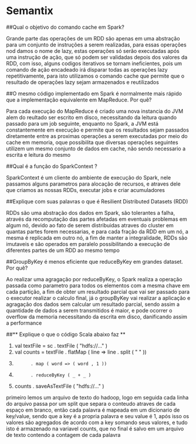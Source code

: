 # Semantix

##Qual o objetivo do comando cache em Spark?

Grande parte das operações de um RDD são apenas em uma abstração para um conjunto de instruções a serem realizadas, para essas operações nod damos o nome de lazy, estas operações só serão executadas após uma instrução de ação, que só podem ser validadas depois dos valores da RDD, com isso, alguns codigos iterativos se tornam ineficientes, pois um comando de ação encadeado irá disparar todas as operações lazy repetitivamente, para isto utilizamos o comando cache que permite que o resultado de operações lazy sejam armazenados e reutilizados


##O mesmo código implementado em Spark é normalmente mais rápido que a implementação equivalente em MapReduce. Por quê?

Para cada execução do MapReduce é criado uma nova instancia do JVM alem do reultado ser escrito em disco, necessitando da leitura quando passado para um job seguinte, enquanto no Spark, a JVM está constantemente em execução e permite que os resultados sejam passados diretamente entre as proximas operações a serem executadas por meio do cache em memoria, oque possibilita que diversas operações seguintes utilizem um mesmo conjunto de dados em cache, não sendo necessario a escrita e leitura do mesmo


##Qual é a função do SparkContext ?

SparkContext é um cliente do ambiente de execução do Spark, nele passamos alguns parametros para alocação de recursos, e atraves dele que criamos as nossas RDDs, executar jobs e criar acumuladores


##Explique com suas palavras o que é Resilient Distributed Datasets (RDD)

RDDs são uma abstração dos dados em Spark, são tolerantes a falha, através da recomputação das partes afetadas em eventuais problemas em algum nó, devido ao fato de serem distribuidas atraves do cluster em quantas partes forem necessarias, e para cada fração da RDD em um nó, a mesma é replicada em outro nó, a fim de manter a integralidade, RDDs são imutaveis e são operados em paralelo possibilitando a execução de diferentes partes de um RDD ao mesmo tempo


##GroupByKey é menos eficiente que reduceByKey em grandes dataset. Por quê?

Ao realizar uma agragação por reduceByKey, o Spark realiza a operação passada como parametro para todos os elementos com a mesma chave em cada partição, a fim de obter um resultado parcial que vai ser passado para o executor realizar o calculo final, já o groupByKey vai realizar a aplicação e agragação dos dados sem calcular um resultado parcial, sendo assim a quantidade de dados a serem transmitidos é maior, e pode ocorrer o overflow da memoria necessitando da escrita em disco, danificando assim a performance


##** Explique o que o código Scala abaixo faz **

1. val textFile = sc . textFile ( "hdfs://..." )
2. val counts = textFile . flatMap ( line => line . split ( " " ))
3.           . map ( word => ( word , 1 ))
4.           . reduceByKey ( _ + _ )
5. counts . saveAsTextFile ( "hdfs://..." )

primeiro lemos um arquivo de texto do hadoop, logo em seguida cada linha do arquivo passa por um split que separa o conteudo atraves de cada espaço em branco, então cada palavra é mapeada em um dicionario de key/value, sendo que a key é a propria palavra e seu value é 1, após isso os valores são agregados de acordo com a key somando seus valores, e tudo isto é armazenado na variavel counts, que no final é salvo em um arquivo de texto contendo a contagem de cada palavra

